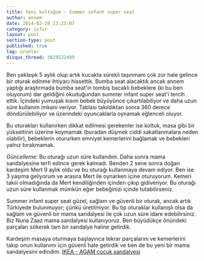 ```yaml
---
title: Yeni koltuğum - Summer infant super seat
author: annem
date: 2014-02-28 23:23:07
category: sıfır
layout: post
section-type: post
published: true
tag: ürünler
disqus_thread: 3829522409
---
```


Ben yaklaşık 5 aylık olup artık kucakta sürekli taşınmam çok zor hale gelince bir oturak edinme ihtiyacı hissettik. Bumba seat alacaktık ancak annem yaptığı araştırmada bumba seat'in tombiş bacaklı bebeklere (ki bu ben oluyorum) dar geldiğini okuduğundan summer infant super seat'i tercih ettik. İçindeki yumuşak kısım bebek büyüyünce çıkartılabiliyor ve daha uzun süre kullanım imkanı veriyor. Tablası takıldıktan sonra 360 derece döndürülebiliyor ve üzerindeki oyuncaklarla oynamak eğlenceli oluyor.

Bu oturakları kullanırken dikkat edilmesi gerekenler ise koltuk, masa gibi bir yükseltinin üzerine koymamak (buradan düşmek ciddi sakatlanmalara neden olabilir), bebeklerin otururken emniyet kemerlerini bağlamak ve bebekleri yalnız bırakmamak.

*Güncelleme:* Bu oturağı uzun süre kullandım. Daha sonra mama sandalyesine terfi edince gerek kalmadı. Benden 2 sene sonra doğan kardeşim Mert 9 aylık oldu ve bu oturağı kullanmaya devam ediyor. Ben ise 3 yaşıma geliyorum ve arasıra Mert ile oynarken içine oturuyorum. Kemeri takılı olmadığında da Mert kendiliğinden içinden çıkıp gidiveriyor. Bu oturağı uzun süre kullanmak mümkün eğer bebeğinizi içinde tutabilirseniz.

Summer infant super seat güzel, sağlam ve güvenli bir oturak, ancak artık Türkiyede bulunmuyor; çünkü üretilmiyor. Bu tip oturaklar kullanışlı olsa da sağlam ve güvenli bir mama sandalyesi ile çok uzun süre idare edebilirsiniz. Biz Nuna Zaaz mama sandalyesi kullanıyoruz. Ben büyüdükçe önündeki parçaları sökerek tam bir sandalye haline getirdik.

Kardeşim masaya oturmaya başlayınca tekrar parçalarını ve kemerlerini takıp onun kullanımı için güvenli hale getirdik ve ben de bu yeni bir mama sandalyesini edindim. <a href="http://www.ikea.com.tr/urun-katalogu/ikea-cocuk/3-7-yas/beslenme/30253538/agam-cocuk-sandalyesi.aspx" target="_blank">IKEA - AGAM çocuk sandalyesi</a>
